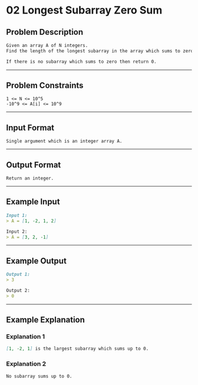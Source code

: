 # 02 Longest Subarray Zero Sum

## Problem Description

```markdown
Given an array A of N integers.
Find the length of the longest subarray in the array which sums to zero.

If there is no subarray which sums to zero then return 0.
```

---
## Problem Constraints

```
1 <= N <= 10^5
-10^9 <= A[i] <= 10^9
```

---
## Input Format

```
Single argument which is an integer array A.
```

---
## Output Format

```
Return an integer.
```

---
## Example Input

```markdown
Input 1:
> A = [1, -2, 1, 2]

Input 2:
> A = [3, 2, -1]
```

---
## Example Output

```markdown
Output 1:
> 3

Output 2:
> 0
```

---
## Example Explanation

### Explanation 1

```markdown
[1, -2, 1] is the largest subarray which sums up to 0.
```

### Explanation 2

```markdown
No subarray sums up to 0.
```